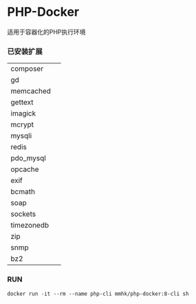 # PHP-Docker 

适用于容器化的PHP执行环境

### 已安装扩展

|||
|-|-|
|composer||
|gd||
|memcached||
|gettext||
|imagick||
|mcrypt||
|mysqli||
|redis||
|pdo_mysql||
|opcache||
|exif||
|bcmath||
|soap||
|sockets||
|timezonedb||
|zip||
|snmp||
|bz2||


### RUN

```
docker run -it --rm --name php-cli mmhk/php-docker:8-cli sh
```
